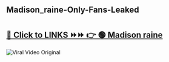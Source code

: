 
 ## Madison_raine-Only-Fans-Leaked

# <h2><a href="https://clipsfans.com/Madison_raine&ref=git">🔗 Click to LINKS ⏩⏩ 👉 🟢 Madison raine </a></h2>

<a href="https://clipsfans.com/Madison_raine&ref=git" rel="nofollow" data-target="animated-image.originalLink"><img src="https://i.ibb.co.com/xMMVF88/686577567.gif" alt="Viral Video Original" style="max-width: 100%; display: inline-block;" data-target="animated-image.originalImage"></a>
